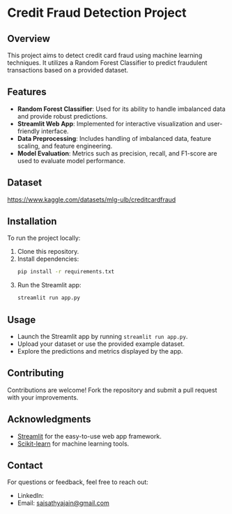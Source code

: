 # Credit Fraud Detection Project

## Overview

This project aims to detect credit card fraud using machine learning techniques. It utilizes a Random Forest Classifier to predict fraudulent transactions based on a provided dataset.

## Features

- **Random Forest Classifier**: Used for its ability to handle imbalanced data and provide robust predictions.
- **Streamlit Web App**: Implemented for interactive visualization and user-friendly interface.
- **Data Preprocessing**: Includes handling of imbalanced data, feature scaling, and feature engineering.
- **Model Evaluation**: Metrics such as precision, recall, and F1-score are used to evaluate model performance.

## Dataset

https://www.kaggle.com/datasets/mlg-ulb/creditcardfraud

## Installation

To run the project locally:

1. Clone this repository.
2. Install dependencies:
   ```bash
   pip install -r requirements.txt
   ```
3. Run the Streamlit app:
   ```bash
   streamlit run app.py
   ```

## Usage

- Launch the Streamlit app by running `streamlit run app.py`.
- Upload your dataset or use the provided example dataset.
- Explore the predictions and metrics displayed by the app.


## Contributing

Contributions are welcome! Fork the repository and submit a pull request with your improvements.


## Acknowledgments

- [Streamlit](https://streamlit.io/) for the easy-to-use web app framework.
- [Scikit-learn](https://scikit-learn.org/) for machine learning tools.

## Contact

For questions or feedback, feel free to reach out:

- LinkedIn: 
- Email: saisathyajain@gmail.com

